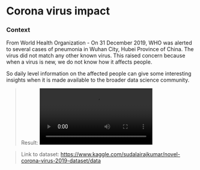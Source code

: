 # Corona virus impact

### Context

From World Health Organization - On 31 December 2019, WHO was alerted to several cases of pneumonia in Wuhan City, Hubei Province of China. The virus did not match any other known virus. This raised concern because when a virus is new, we do not know how it affects people.

So daily level information on the affected people can give some interesting insights when it is made available to the broader data science community.

> Result:
![Image of Result](https://media.giphy.com/media/VgSfYTNQbLjqljdttI/giphy.mp4)

> Link to dataset:
https://www.kaggle.com/sudalairajkumar/novel-corona-virus-2019-dataset/data
